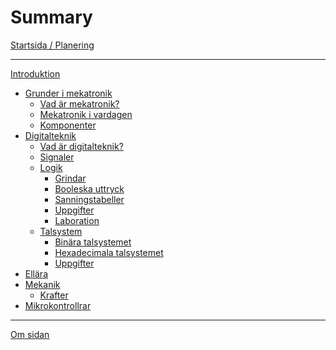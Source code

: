 # Summary

[Startsida / Planering](index.md)

---

[Introduktion](introduktion/index.md)
- [Grunder i mekatronik](grunder-i-mekatronik/index.md)
  - [Vad är mekatronik?](grunder-i-mekatronik/vad-ar-mekatronik/index.md)
  - [Mekatronik i vardagen](grunder-i-mekatronik/mekatronik-i-vardagen/index.md)
  - [Komponenter](grunder-i-mekatronik/komponenter/index.md)
- [Digitalteknik](digitalteknik/index.md)
  - [Vad är digitalteknik?](digitalteknik/vad-ar-digitalteknik/index.md)
  - [Signaler](digitalteknik/signaler/index.md)
  - [Logik](digitalteknik/logik/index.md)
    - [Grindar](digitalteknik/grindar/index.md)
    - [Booleska uttryck](digitalteknik/booleska-uttryck/index.md)
    - [Sanningstabeller](digitalteknik/sanningstabeller/index.md)
    - [Uppgifter](digitalteknik/logik/uppgifter/index.md)
    - [Laboration](digitalteknik/logik/laboration/index.md)
  - [Talsystem](digitalteknik/talsystem/index.md)
    - [Binära talsystemet](digitalteknik/talsystem/binara-talsystemet/index.md)
    - [Hexadecimala talsystemet](digitalteknik/talsystem/hexadecimala-talsystemet/index.md)
    - [Uppgifter](digitalteknik/talsystem/uppgifter/index.md)
- [Ellära]()
- [Mekanik]()
  - [Krafter]()
- [Mikrokontrollrar]()

---

<!-- [Begrepp](begrepp/index.md) -->

[Om sidan](om-sidan/index.md)
